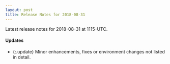 ```yaml
---
layout: post
title: Release Notes for 2018-08-31
---
```


Latest release notes for 2018-08-31 at 1115-UTC.

<div class='updates' markdown='1'>

#### Updates

- {:.update} Minor enhancements, fixes or environment changes not listed in detail.

</div>



